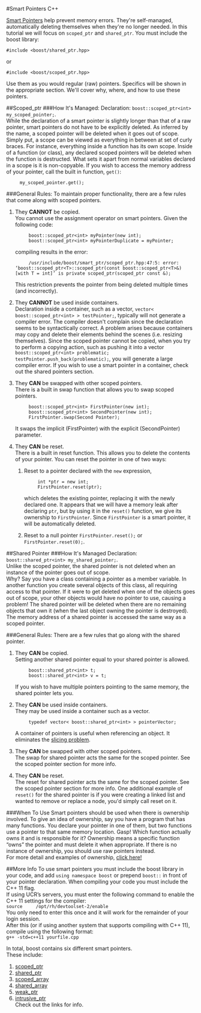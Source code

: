 #Smart Pointers C++

[Smart Pointers](http://www.boost.org/doc/libs/1_57_0/libs/smart_ptr/smart_ptr.htm)
 help prevent memory errors.
They're self-managed, automatically deleting themselves when they're no longer needed.
In this tutorial we will focus on `scoped_ptr` and `shared_ptr`. 
You must include the boost library:

```
#include <boost/shared_ptr.hpp>
```
or
```
#include <boost/scoped_ptr.hpp>
```

Use them as you would regular (raw) pointers.
Specifics will be shown in the appropriate section.
We'll cover why, where, and how to use these pointers.

##Scoped_ptr
###How It's Managed:
Declaration: `boost::scoped_ptr<int> my_scoped_pointer;`.   
While the declaration of a smart pointer is slightly longer than that of a raw pointer, smart pointers do not have to be explicitly deleted.
As inferred by the name, a scoped pointer will be deleted when it goes out of scope. 
Simply put, a scope can be viewed as everything in between at set of curly braces.
For instance, everything inside a function has its own scope. 
Inside of a function (or class), any declared scoped pointers will be deleted when the function is destructed. 
What sets it apart from normal variables declared in a scope is it is non-copyable. 
If you wish to access the memory address of your pointer, call the built in function, `get()`:
```
     my_scoped_pointer.get();
```

###General Rules:
To maintain proper functionality, there are a few rules that come along with scoped pointers. 

1. 	They **CANNOT** be copied.   
	You cannot use the assignment operator on smart pointers.
	Given the following code:

	```
	     boost::scoped_ptr<int> myPointer(new int);
	     boost::scoped_ptr<int> myPointerDuplicate = myPointer;
	```
	
	compiling results in the error:
	
	```
	     /usr/include/boost/smart_ptr/scoped_ptr.hpp:47:5: error: ‘boost::scoped_ptr<T>::scoped_ptr(const boost::scoped_ptr<T>&) [with T = int]’ is private scoped_ptr(scoped_ptr const &);
	```
	
	This restriction prevents the pointer from being deleted multiple times (and incorrectly).
	
2. 	They **CANNOT** be used inside containers.    
	Declaration inside a container, such as a vector, `vector< boost::scoped_ptr<int> > testPointer;`, typically will not generate a compiler error.
	The compiler doesn't complain since the declaration seems to be syntactically correct.
	A problem arises because containers may copy and delete their elements behind the scenes (i.e. resizing themselves). 
	Since the scoped pointer cannot be copied, when you try to perform a copying action, 
	such as pushing it into a vector `boost::scoped_ptr<int> problematic; testPointer.push_back(problematic);`,
	you will generate a large compiler error.
	If you wish to use a smart pointer in a container, check out the shared pointers section.

3. 	They **CAN** be swapped with other scoped pointers.   
	There is a built in swap function that allows you to swap scoped pointers.   
	```
	     boost::scoped_ptr<int> FirstPointer(new int);
	     boost::scoped_ptr<int> SecondPointer(new int);
	     FirstPointer.swap(Second Pointer);
	```
	It swaps the implicit (FirstPointer) with the explicit (SecondPointer) parameter.
	
4. 	They **CAN** be reset.   
	There is a built in reset function. This allows you to delete the contents of your pointer.
	You can reset the pointer in one of two ways:

	1. 	Reset to a pointer declared with the `new` expression,
	    
		```
		     int *ptr = new int;
		     FirstPointer.reset(ptr);
		``` 
		  	
		which deletes the existing pointer, replacing it with the newly declared one.
		It appears that we will have a memory leak after declaring `ptr`, but by using it in the `reset()` function, we give its ownership to `FirstPointer`.
		Since `FirstPointer` is a smart pointer, it will be automatically deleted.
		
	2. 	Reset to a null pointer `FirstPointer.reset();` or `FirstPointer.reset(0);`.

##Shared Pointer
###How It's Managed
Declaration: `boost::shared_ptr<int> my_shared_pointer;`.   
Unlike the scoped pointer, the shared pointer is not deleted when an instance of the pointer goes out of scope.  
Why? Say you have a class containing a pointer as a member variable.
In another function you create several objects of this class, all requiring access to that pointer.
If it were to get deleted when one of the objects goes out of scope, your other objects would have no pointer to use, causing a problem!
The shared pointer will be deleted when there are no remaining objects that own it (when the last object owning the pointer is destroyed).
The memory address of a shared pointer is accessed the same way as a scoped pointer.

###General Rules:
There are a few rules that go along with the shared pointer. 

1.	They **CAN** be copied.   
	Setting another shared pointer equal to your shared pointer is allowed.

	```
	     boost::shared_ptr<int> t;
	     boost::shared_ptr<int> v = t;
	```
	If you wish to have multiple pointers pointing to the same memory, the shared pointer lets you.
	
2.	They **CAN** be used inside containers.   
	They may be used inside a container such as a vector.
	```
	     typedef vector< boost::shared_ptr<int> > pointerVector;
	```
	A container of pointers is useful when referencing an object.
	It eliminates the [slicing problem](http://stackoverflow.com/questions/274626/what-is-object-slicing).
	
3. 	They **CAN** be swapped with other scoped pointers.  
	The swap for shared pointer acts the same for the scoped pointer.
	See the scoped pointer section for more info.

4. 	They **CAN** be reset.   
	The reset for shared pointer acts the same for the scoped pointer.
	See the scoped pointer section for more info.
	One additional example of `reset()` for the shared pointer is if you were creating a linked list and wanted to remove or replace a node, you'd simply call reset on it.

###When To Use
Smart pointers should be used when there is ownership involved.
To give an idea of ownership, say you have a program that has many functions.
You declare your pointer in one of them, but two functions use a pointer to that same memory location.
Gasp! Which function actually owns it and is responsible for it?
Ownership means a specific function “owns” the pointer and must delete it when appropriate.
If there is no instance of ownership, you should use raw pointers instead.  
For more detail and examples of ownership, 
[click here!](http://ericlavesson.blogspot.com/2013/03/c-ownership-semantics.html)

##More Info
To use smart pointers you must include the boost library in your code, and add `using namespace boost` or prepend `boost::` in front of your pointer declaration.
When compiling your code you must include the C++ 11 flag.  
If using UCR’s servers, you must enter the following command to enable the C++ 11 settings for the compiler:   
`source     /opt/rh/devtoolset-2/enable`   
You only need to enter this once and it will work for the remainder of your login session.   
After this (or if using another system that supports compiling with C++ 11), compile using the following format:   
`g++ -std=c++11 yourfile.cpp`

In total, boost contains six different smart pointers.  
These include:   
1. [scoped_ptr](http://www.boost.org/doc/libs/1_57_0/libs/smart_ptr/scoped_ptr.htm)   
2. [shared_ptr](http://www.boost.org/doc/libs/1_57_0/libs/smart_ptr/shared_ptr.htm)   
3. [scoped_array](http://www.boost.org/doc/libs/1_57_0/libs/smart_ptr/scoped_array.htm)   
4. [shared_array](http://www.boost.org/doc/libs/1_57_0/libs/smart_ptr/shared_array.htm)   
5. [weak_ptr](http://www.boost.org/doc/libs/1_57_0/libs/smart_ptr/weak_ptr.htm)   
6. [intrusive_ptr](http://www.boost.org/doc/libs/1_57_0/libs/smart_ptr/intrusive_ptr.html)   
Check out the links for info.
